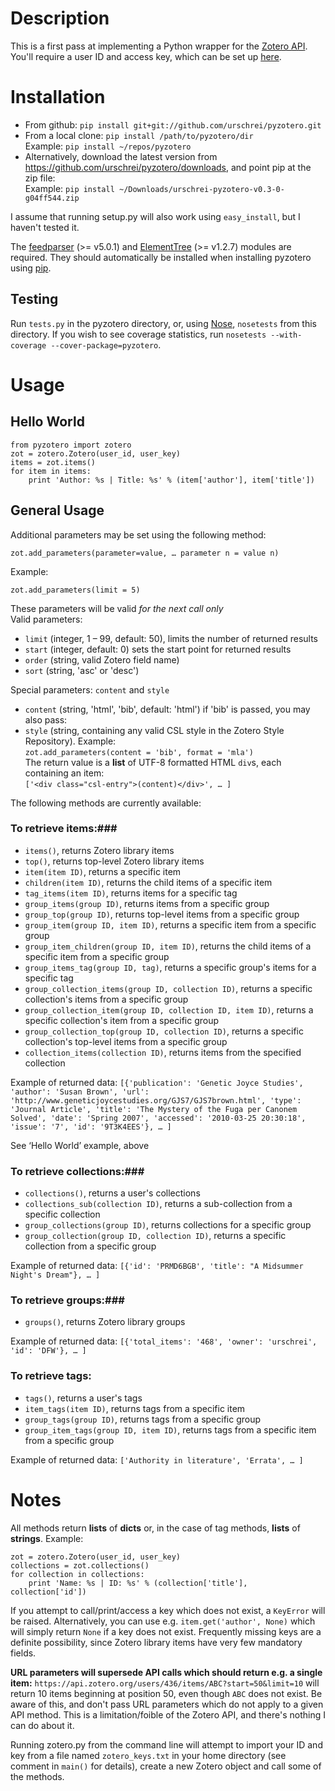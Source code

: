 # Description #

This is a first pass at implementing a Python wrapper for the [Zotero API][1]. You'll require a user ID and access key, which can be set up [here][2].

# Installation #

* From github: `pip install git+git://github.com/urschrei/pyzotero.git`  
* From a local clone: `pip install /path/to/pyzotero/dir`  
Example: `pip install ~/repos/pyzotero`  
* Alternatively, download the latest version from <https://github.com/urschrei/pyzotero/downloads>, and point pip at the zip file:  
Example: `pip install ~/Downloads/urschrei-pyzotero-v0.3-0-g04ff544.zip`

I assume that running setup.py will also work using `easy_install`, but I haven't tested it.

The [feedparser][3] (>= v5.0.1) and [ElementTree][7] (>= v1.2.7) modules are required. They should automatically be installed when installing pyzotero using [pip][4].

## Testing ##

Run `tests.py` in the pyzotero directory, or, using [Nose][5], `nosetests` from this directory. If you wish to see coverage statistics, run `nosetests --with-coverage --cover-package=pyzotero`.


# Usage #
## Hello World ##

    from pyzotero import zotero
    zot = zotero.Zotero(user_id, user_key)
    items = zot.items()
    for item in items:
        print 'Author: %s | Title: %s' % (item['author'], item['title'])

## General Usage ##

Additional parameters may be set using the following method:  
    
    zot.add_parameters(parameter=value, … parameter n = value n)
Example:  

    zot.add_parameters(limit = 5)
    
These parameters will be valid *for the next call only*  
Valid parameters:  

* `limit` (integer, 1 – 99, default: 50), limits the number of returned results
* `start` (integer, default: 0) sets the start point for returned results
* `order` (string, valid Zotero field name)
* `sort` (string, 'asc' or 'desc')

Special parameters: `content` and `style`

* `content` (string, 'html', 'bib', default: 'html') if 'bib' is passed, you may also pass:
* `style` (string, containing any valid CSL style in the Zotero Style Repository). Example:  
`zot.add_parameters(content = 'bib', format = 'mla')`  
The return value is a **list** of UTF-8 formatted HTML `div`s, each containing an item:  
`['<div class="csl-entry">(content)</div>', … ]`

The following methods are currently available:

### To retrieve items:###

 * `items()`, returns Zotero library items
 * `top()`, returns top-level Zotero library items
 * `item(item ID)`, returns a specific item
 * `children(item ID)`, returns the child items of a specific item
 * `tag_items(item ID)`, returns items for a specific tag
 * `group_items(group ID)`, returns items from a specific group
 * `group_top(group ID)`, returns top-level items from a specific group
 * `group_item(group ID, item ID)`, returns a specific item from a specific group
 * `group_item_children(group ID, item ID)`, returns the child items of a specific item from a specific group
 * `group_items_tag(group ID, tag)`, returns a specific group's items for a specific tag
 * `group_collection_items(group ID, collection ID)`, returns a specific collection's items from a specific group
 * `group_collection_item(group ID, collection ID, item ID)`, returns a specific collection's item from a specific group
 * `group_collection_top(group ID, collection ID)`, returns a specific collection's top-level items from a specific group
 * `collection_items(collection ID)`, returns items from the specified collection

Example of returned data: `[{'publication': 'Genetic Joyce Studies', 'author': 'Susan Brown', 'url': 'http://www.geneticjoycestudies.org/GJS7/GJS7brown.html', 'type': 'Journal Article', 'title': 'The Mystery of the Fuga per Canonem Solved', 'date': 'Spring 2007', 'accessed': '2010-03-25 20:30:18', 'issue': '7', 'id': '9T3K4EES'}, … ]`  
 
See ‘Hello World’ example, above  

### To retrieve collections:###

 * `collections()`, returns a user's collections
 * `collections_sub(collection ID)`, returns a sub-collection from a specific collection
 * `group_collections(group ID)`, returns collections for a specific group
 * `group_collection(group ID, collection ID)`, returns a specific collection from a specific group

Example of returned data: `[{'id': 'PRMD6BGB', 'title': "A Midsummer Night's Dream"}, … ]`

### To retrieve groups:###

 * `groups()`, returns Zotero library groups

Example of returned data: `[{'total_items': '468', 'owner': 'urschrei', 'id': 'DFW'}, … ]`

### To retrieve tags: ###

* `tags()`, returns a user's tags
* `item_tags(item ID)`, returns tags from a specific item
* `group_tags(group ID)`, returns tags from a specific group
* `group_item_tags(group ID, item ID)`, returns tags from a specific item from a specific group

Example of returned data: `['Authority in literature', 'Errata', … ]`

# Notes #


All methods return **lists** of **dicts** or, in the case of tag methods, **lists** of **strings**. Example:  

    zot = zotero.Zotero(user_id, user_key)  
    collections = zot.collections()  
    for collection in collections:  
        print 'Name: %s | ID: %s' % (collection['title'], collection['id'])  

If you attempt to call/print/access a key which does not exist, a `KeyError` will be raised. Alternatively, you can use e.g. `item.get('author', None)` which will simply return `None` if a key does not exist. Frequently missing keys are a definite possibility, since Zotero library items have very few mandatory fields.

**URL parameters will supersede API calls which should return e.g. a single item:** `https://api.zotero.org/users/436/items/ABC?start=50&limit=10` will return 10 items beginning at position 50, even though `ABC` does not exist. Be aware of this, and don't pass URL parameters which do not apply to a given API method. This is a limitation/foible of the Zotero API, and there's nothing I can do about it.  

Running zotero.py from the command line will attempt to import your ID and key from a file named `zotero_keys.txt` in your home directory (see comment in `main()` for details), create a new Zotero object and call some of the methods.


[1]: http://www.zotero.org/support/dev/server_api "Zotero Server API"
[2]: http://www.zotero.org/settings/keys/new "New Zotero Access Credentials"
[3]: http://feedparser.org/ "Mark Pilgrim's Universal Feed Parser"
[4]: http://pypi.python.org/pypi/pip "Pip Installs Packages"
[5]: http://somethingaboutorange.com/mrl/projects/nose/1.0.0/index.html "nose is nicer testing for Python"
[6]: https://github.com/urschrei/pyzotero/issues
[7]: http://effbot.org/zone/element-index.htm

